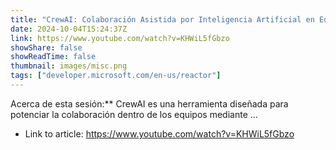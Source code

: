 ```yaml
---
title: "CrewAI: Colaboración Asistida por Inteligencia Artificial en Equipos de Trabajo"
date: 2024-10-04T15:24:37Z
link: https://www.youtube.com/watch?v=KHWiL5fGbzo
showShare: false
showReadTime: false
thumbnail: images/misc.png
tags: ["developer.microsoft.com/en-us/reactor"]
---
```

Acerca de esta sesión:** CrewAI es una herramienta diseñada para potenciar la colaboración dentro de los equipos mediante ...

- Link to article: https://www.youtube.com/watch?v=KHWiL5fGbzo